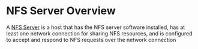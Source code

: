 # NFS Server Overview

A [NFS Server](https://www.techtarget.com/searchenterprisedesktop/definition/Network-File-System#:~:text=An%20NFS%20server%20is,over%20the%20network%20connection.) is a host that has the NFS server software installed, has at least one network connection for sharing NFS resources, and is configured to accept and respond to NFS requests over the network connection
